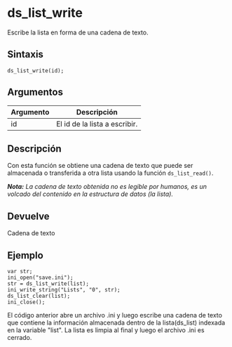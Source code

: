 # ds_list_write

Escribe la lista en forma de una cadena de texto.

## Sintaxis

  
```gml  
ds_list_write(id);  
```  

## Argumentos

Argumento|Descripción|  
---|---|  
id|El id de la lista a escribir.|  

## Descripción

Con esta función se obtiene una cadena de texto que puede ser almacenada o transferida a otra lista usando la función `ds_list_read()`.  
  
_**Nota:** La cadena de texto obtenida no es legible por humanos, es un volcado del contenido en la estructura de datos (la lista)._

## Devuelve

Cadena de texto

## Ejemplo

  
```gml  
var str;  
ini_open("save.ini");  
str = ds_list_write(list);  
ini_write_string("Lists", "0", str);  
ds_list_clear(list);  
ini_close();  
```  
El código anterior abre un archivo .ini y luego escribe una cadena de texto que contiene la información almacenada dentro de la lista(ds_list) indexada en la variable "list". La lista es limpia al final y luego el archivo .ini es cerrado.